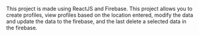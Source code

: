 This project is made using ReactJS and Firebase. 
This project allows you to create profiles, view profiles based on the location entered, modify the data and update the data to the firebase, and the last delete a selected data in the firebase.
